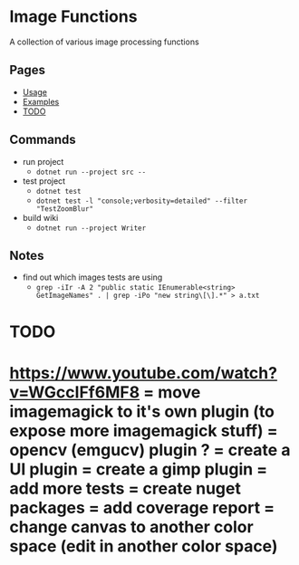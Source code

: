 # Image Functions #
A collection of various image processing functions

## Pages ##
* [Usage](../../wiki/usage)
* [Examples](../../wiki/examples)
* [TODO](../../wiki/todo)

## Commands ##
* run project
  * ```dotnet run --project src --```
* test project
  * ```dotnet test```
  * ```dotnet test -l "console;verbosity=detailed" --filter "TestZoomBlur"```
* build wiki
  * ```dotnet run --project Writer```

## Notes ##
* find out which images tests are using
  * ```grep -iIr -A 2 "public static IEnumerable<string> GetImageNames" . | grep -iPo "new string\[\].*" > a.txt```

# TODO #
https://www.youtube.com/watch?v=WGccIFf6MF8
= move imagemagick to it's own plugin (to expose more imagemagick stuff)
= opencv (emgucv) plugin ?
= create a UI plugin
= create a gimp plugin
= add more tests
= create nuget packages
= add coverage report
= change canvas to another color space (edit in another color space)
=